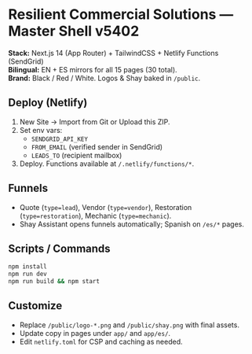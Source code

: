 # Resilient Commercial Solutions — Master Shell v5402

**Stack:** Next.js 14 (App Router) + TailwindCSS + Netlify Functions (SendGrid)  
**Bilingual:** EN + ES mirrors for all 15 pages (30 total).  
**Brand:** Black / Red / White. Logos & Shay baked in `/public`.

## Deploy (Netlify)
1. New Site → Import from Git or Upload this ZIP.
2. Set env vars:
   - `SENDGRID_API_KEY`
   - `FROM_EMAIL` (verified sender in SendGrid)
   - `LEADS_TO` (recipient mailbox)
3. Deploy. Functions available at `/.netlify/functions/*`.

## Funnels
- Quote (`type=lead`), Vendor (`type=vendor`), Restoration (`type=restoration`), Mechanic (`type=mechanic`).
- Shay Assistant opens funnels automatically; Spanish on `/es/*` pages.

## Scripts / Commands
```bash
npm install
npm run dev
npm run build && npm start
```

## Customize
- Replace `/public/logo-*.png` and `/public/shay.png` with final assets.
- Update copy in pages under `app/` and `app/es/`.
- Edit `netlify.toml` for CSP and caching as needed.
